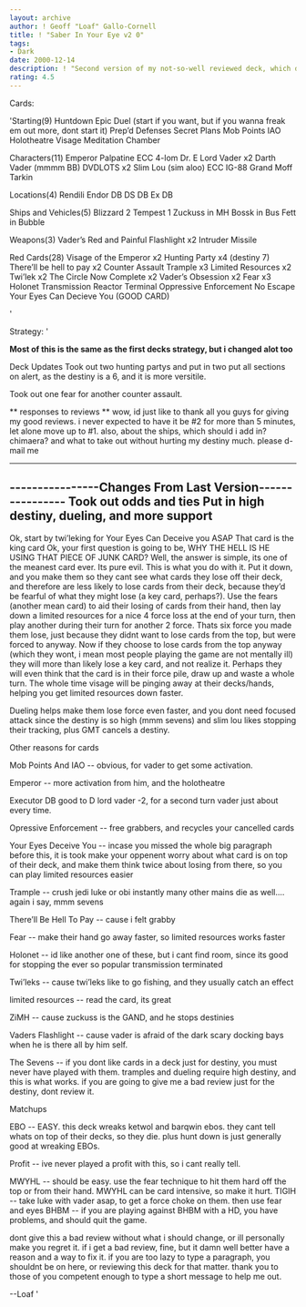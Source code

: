 ```yaml
---
layout: archive
author: ! Geoff "Loaf" Gallo-Cornell
title: ! "Saber In Your Eye v2 0"
tags:
- Dark
date: 2000-12-14
description: ! "Second version of my not-so-well reviewed deck, which deserved better."
rating: 4.5
---
```

Cards: 

'Starting(9)
Huntdown
Epic Duel (start if you want, but if you wanna freak em out more, dont start it)
Prep’d Defenses
Secret Plans
Mob Points
IAO
Holotheatre
Visage
Meditation Chamber

Characters(11)
Emperor Palpatine
ECC 4-lom
Dr. E
Lord Vader x2
Darth Vader (mmmm BB)
DVDLOTS x2
Slim Lou (sim aloo)
ECC IG-88
Grand Moff Tarkin

Locations(4)
Rendili
Endor DB
DS DB
Ex DB

Ships and Vehicles(5)
Blizzard 2
Tempest 1
Zuckuss in MH
Bossk in Bus
Fett in Bubble

Weapons(3)
Vader’s Red and Painful Flashlight x2
Intruder Missile


Red Cards(28)
Visage of the Emperor x2
Hunting Party x4 (destiny 7)
There’ll be hell to pay x2
Counter Assault
Trample x3
Limited Resources x2
Twi’lek x2
The Circle Now Complete x2
Vader’s Obsession x2
Fear x3
Holonet Transmission
Reactor Terminal
Oppressive Enforcement
No Escape
Your Eyes Can Decieve You (GOOD CARD)



'

Strategy: '

**Most of this is the same as the first decks strategy, but i changed alot too**

Deck Updates
Took out two hunting partys and put in two put all sections on alert, as the destiny is a 6, and it is more versitile.

Took out one fear for another counter assault.

** responses to reviews **
wow, id just like to thank all you guys for giving my good reviews. i never expected to have it be #2 for more than 5 minutes, let alone move up to #1. also, about the ships, which should i add in? chimaera? and what to take out without hurting my destiny much. please d-mail me
**   **

----------------Changes From Last Version----------------
Took out odds and ties
Put in high destiny, dueling, and more support
---------------------------------------------------------


Ok, start by twi’leking for Your Eyes Can Deceive you ASAP That card is the king card Ok, your first question is going to be, WHY THE HELL IS HE USING THAT PIECE OF JUNK CARD? Well, the answer is simple, its one of the meanest card ever. Its pure evil. This is what you do with it. Put it down, and you make them so they cant see what cards they lose off their deck, and therefore are less likely to lose cards from their deck, because they’d be fearful of what they might lose (a key card, perhaps?). Use the fears (another mean card) to aid their losing of cards from their hand, then lay down a limited resources for a nice 4 force loss at the end of your turn, then play another during their turn for another 2 force. Thats six force you made them lose, just because they didnt want to lose cards from the top, but were forced to anyway. Now if they choose to lose cards from the top anyway (which they wont, i mean most people playing the game are not mentally ill) they will more than likely lose a key card, and not realize it. Perhaps they will even think that the card is in their force pile, draw up and waste a whole turn. The whole time visage will be pinging away at their decks/hands, helping you get limited resources down faster.

Dueling helps make them lose force even faster, and you dont need focused attack since the destiny is so high (mmm sevens) and slim lou likes stopping their tracking, plus GMT cancels a destiny.

Other reasons for cards

Mob Points And IAO -- obvious, for vader to get some activation.

Emperor -- more activation from him, and the holotheatre

Executor DB good to D lord vader -2, for a second turn vader just about every time.

Opressive Enforcement -- free grabbers, and recycles your cancelled cards

Your Eyes Deceive You -- incase you missed the whole big paragraph before this, it is took make your oppenent worry about what card is on top of their deck, and make them think twice about losing from there, so you can play limited resources easier

Trample -- crush jedi luke or obi instantly many other mains die as well.... again i say, mmm sevens

There’ll Be Hell To Pay -- cause i felt grabby

Fear -- make their hand go away faster, so limited resources works faster

Holonet -- id like another one of these, but i cant find room, since its good for stopping the ever so popular transmission terminated

Twi’leks -- cause twi’leks like to go fishing, and they usually catch an effect

limited resources -- read the card, its great

ZiMH -- cause zuckuss is the GAND, and he stops destinies

Vaders Flashlight -- cause vader is afraid of the dark scary docking bays when he is there all by him self.

The Sevens -- if you dont like cards in a deck just for destiny, you must never have played with them. tramples and dueling require high destiny, and this is what works. if you are going to give me a bad review just for the destiny, dont review it.

Matchups

EBO -- EASY. this deck wreaks ketwol and barqwin ebos. they cant tell whats on top of their decks, so they die. plus hunt down is just generally good at wreaking EBOs.

Profit -- ive never played a profit with this, so i cant really tell.

MWYHL -- should be easy. use the fear technique to hit them hard off the top or from their hand. MWYHL can be card intensive, so make it hurt.
TIGIH -- take luke with vader asap, to get a force choke on them. then use fear and eyes
BHBM -- if you are playing against BHBM with a HD, you have problems, and should quit the game.

dont give this a bad review without what i should change, or ill personally make you regret it. if i get a bad review, fine, but it damn well better have a reason and a way to fix it. if you are too lazy to type a paragraph, you shouldnt be on here, or reviewing this deck for that matter. thank you to those of you competent enough to type a short message to help me out.


--Loaf
'